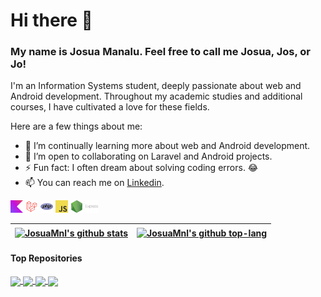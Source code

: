 # Hi there 👋

### My name is Josua Manalu. Feel free to call me Josua, Jos, or Jo!
I'm an Information Systems student, deeply passionate about web and Android development. Throughout my academic studies and additional courses, I have cultivated a love for these fields.

Here are a few things about me:
-   🌱 I’m continually learning more about web and Android development.
-   👯 I’m open to collaborating on Laravel and Android projects.
-   ⚡ Fun fact: I often dream about solving coding errors. 😂
-   📫 You can reach me on [Linkedin](https://www.linkedin.com/in/josua-manalu-5b66a0207/).

<code><img height="20" alt="kotlin" src="https://raw.githubusercontent.com/github/explore/80688e429a7d4ef2fca1e82350fe8e3517d3494d/topics/kotlin/kotlin.png"></code>
<code><img height="20" alt="laravel" src="https://raw.githubusercontent.com/github/explore/80688e429a7d4ef2fca1e82350fe8e3517d3494d/topics/laravel/laravel.png"></code>
<code><img height="20" alt="php" src="https://raw.githubusercontent.com/github/explore/80688e429a7d4ef2fca1e82350fe8e3517d3494d/topics/php/php.png"></code>
<code><img height="20" alt="javascript" src="https://raw.githubusercontent.com/github/explore/80688e429a7d4ef2fca1e82350fe8e3517d3494d/topics/javascript/javascript.png"></code>
<code><img height="20" alt="nodejs" src="https://raw.githubusercontent.com/github/explore/80688e429a7d4ef2fca1e82350fe8e3517d3494d/topics/nodejs/nodejs.png"></code>
<code><img height="20" alt="expressjs" src="https://raw.githubusercontent.com/github/explore/80688e429a7d4ef2fca1e82350fe8e3517d3494d/topics/express/express.png"></code>

| <a href="https://github.com/JosuaMnl"><img align="center" src="https://github-readme-stats.vercel.app/api?username=JosuaMnl&show_icons=true&include_all_commits=true&theme=buefy&hide_border=true" alt="JosuaMnl's github stats" /></a> | <a href="https://github.com/JosuaMnl"><img align="center" src="https://github-readme-stats.vercel.app/api/top-langs/?username=JosuaMnl&layout=compact&theme=buefy&hide_border=true" alt="JosuaMnl's github top-lang"/></a> |
| ------------- | ------------- |

#### Top Repositories


<a href="https://github.com/JosuaMnl/Re-Clothes">
  <img align="center" src="https://github-readme-stats.vercel.app/api/pin/?username=JosuaMnl&repo=Re-Clothes&theme=buefy" />
</a>
<a href="https://github.com/JosuaMnl/StoryApp">
  <img align="center" src="https://github-readme-stats.vercel.app/api/pin/?username=JosuaMnl&repo=StoryApp&theme=buefy" />
</a>
<a href="https://github.com/JosuaMnl/MDPTV">
  <img align="center" src="https://github-readme-stats.vercel.app/api/pin/?username=JosuaMnl&repo=MDPTV&theme=buefy" />
</a>
<a href="https://github.com/JosuaMnl/GitHubUsers">
  <img align="center" src="https://github-readme-stats.vercel.app/api/pin/?username=JosuaMnl&repo=GitHubUsers&theme=buefy" />
</a>
